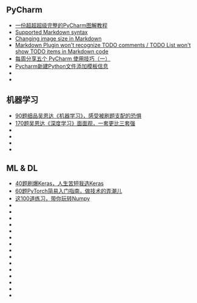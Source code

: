 ## PyCharm  
* [一份超超超级完整的PyCharm图解教程](https://zhuanlan.zhihu.com/p/87045701)
* [Supported Markdown syntax](https://www.jetbrains.com/help/upsource/markdown-syntax.html)
* [Changing image size in Markdown](https://www.mmbyte.com/article/45440.html)
* [Markdown Plugin won't recognize TODO comments / TODO List won't show TODO items in Markdown code ](https://youtrack.jetbrains.com/issue/IDEA-214308?_ga=2.148608567.1891560698.1602092559-838171326.1589218295&p=RUBY-18408)
* [每周分享五个 PyCharm 使用技巧（一）](https://www.cnblogs.com/wongbingming/p/10597686.html)
* [Pycharm新建Python文件添加模板信息](https://blog.csdn.net/qq_33997198/article/details/79901157)
* []()
* []()

## 机器学习
* [90题细品吴恩达《机器学习》，感受被刷题支配的恐惧](https://www.kesci.com/home/project/5e0f01282823a10036b280a7)
* [170题吴恩达《深度学习》面面观，一套更比三套强](https://www.kesci.com/home/project/5e20243e2823a10036b542da)
* []()
* []()
* []()
* []()

## ML & DL
* [40题刷爆Keras，人生苦短我选Keras](https://www.kesci.com/home/project/5e1c14582823a10036b474de)
* [60题PyTorch简易入门指南，做技术的弄潮儿](https://www.kesci.com/home/project/5e0038642823a10036ae9ebf)
* [这100道练习，带你玩转Numpy](https://www.kesci.com/home/project/59f29f67c5f3f5119527a2cc)
* []()
* []()
* []()
* []()
* []()
* []()
* []()
* []()
* []()
* []()
* []()
* []()
* []()
* []()
* []()